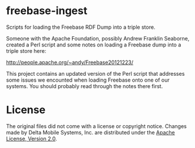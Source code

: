 freebase-ingest
===============

Scripts for loading the Freebase RDF Dump into a triple store.

Someone with the Apache Foundation, possibly Andrew Franklin Seaborne,
created a Perl script and some notes on loading a Freebase dump into
a triple store here:

http://people.apache.org/~andy/Freebase20121223/

This project contains an updated version of the Perl script that
addresses some issues we encounted when loading Freebase onto one
of our systems.  You should probably read through the notes there
first.

License
=======

The original files did not come with a license or copyright notice.
Changes made by Delta Mobile Systems, Inc. are distributed under the
[Apache License, Version 2.0](http://www.apache.org/licenses/LICENSE-2.0).
